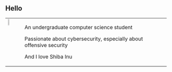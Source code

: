 ## **Hello**
<table style="border:none">
<tr>
  <td style="vertical-align: top">
    <img src="https://github.com/Johnchauyu/johnchauyu/blob/main/CuteShiba.gif" width="45%" height="45%"/>
  </td>
  <td>
  </td>
  </td>
  <td>

  An undergraduate computer science student

  Passionate about cybersecurity, especially about offensive security

  And I love Shiba Inu
  </td>
</tr>
</table>


<!--
**Johnchauyu/johnchauyu** is a ✨ _special_ ✨ repository because its `README.md` (this file) appears on your GitHub profile.

Here are some ideas to get you started:

- 🔭 I’m currently working on ...
- 🌱 I’m currently learning ...
- 👯 I’m looking to collaborate on ...
- 🤔 I’m looking for help with ...
- 💬 Ask me about ...
- 📫 How to reach me: ...
- 😄 Pronouns: ...
- ⚡ Fun fact: ...
-->
